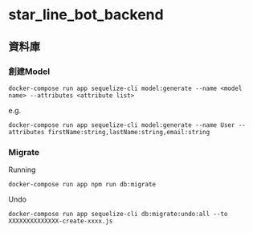 # star_line_bot_backend

## 資料庫

### 創建Model

```
docker-compose run app sequelize-cli model:generate --name <model name> --attributes <attribute list>
```

e.g.

```
docker-compose run app sequelize-cli model:generate --name User --attributes firstName:string,lastName:string,email:string
```

### Migrate

Running

```
docker-compose run app npm run db:migrate
```

Undo

```
docker-compose run app sequelize-cli db:migrate:undo:all --to XXXXXXXXXXXXXX-create-xxxx.js
```